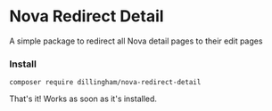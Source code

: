 # Nova Redirect Detail

A simple package to redirect all Nova detail pages to their edit pages

### Install

```
composer require dillingham/nova-redirect-detail
```

That's it! Works as soon as it's installed.